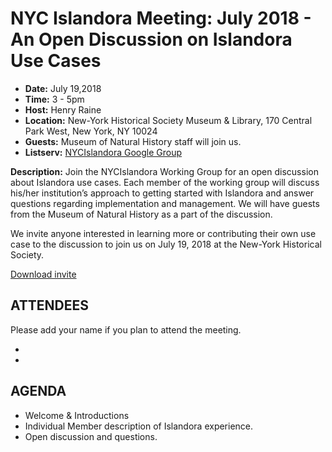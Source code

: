 # NYC Islandora Meeting: July 2018 - An Open Discussion on Islandora Use Cases
* **Date:**  July 19,2018
* **Time:** 3 - 5pm
* **Host:** Henry Raine
* **Location:** New-York Historical Society Museum & Library, 170 Central Park West, New York, NY 10024
* **Guests:** Museum of Natural History staff will join us.
* **Listserv:** [NYCIslandora Google Group](https://groups.google.com/forum/#!forum/nycislandora)

**Description:**
Join the NYCIslandora Working Group for an open discussion about Islandora use cases.  Each member of the working group will discuss his/her institution’s approach to getting started with Islandora and answer questions regarding implementation and management.  We will have guests from the Museum of Natural History as a part of the discussion.  

We invite anyone interested in learning more or contributing their own use case to the discussion to join us on July 19, 2018 at the New-York Historical Society.  

[Download invite](https://github.com/rnaughtonwk/NYCIslandora/blob/master/Meetings/NYCIslandoraWorkignGroup_201807.docx)

## ATTENDEES
Please add your name if you plan to attend the meeting.

*
*

## AGENDA
* Welcome & Introductions
* Individual Member description of Islandora experience.
* Open discussion and questions.
